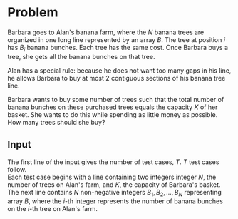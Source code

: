# Problem

Barbara goes to Alan's banana farm, where the $N$ banana trees are organized in one long line represented by an array $B$. The tree at position $i$ has $B_i$ banana bunches. Each tree has the same cost. Once Barbara buys a tree, she gets all the banana bunches on that tree.

Alan has a special rule: because he does not want too many gaps in his line, he allows Barbara to buy at most $2$ contiguous sections of his banana tree line.

Barbara wants to buy some number of trees such that the total number of banana bunches on these purchased trees equals the capacity $K$ of her basket. She wants to do this while spending as little money as possible. How many trees should she buy?

## Input

The first line of the input gives the number of test cases, $T$. $T$ test cases follow.  
Each test case begins with a line containing two integers integer $N$, the number of trees on Alan's farm, and $K$, the capacity of Barbara's basket.  
The next line contains $N$ non-negative integers $B_1,B_2,…,B_N$ representing array $B$, where the $i$-th integer represents the number of banana bunches on the $i$-th tree on Alan's farm.
